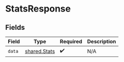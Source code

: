 # StatsResponse


## Fields

| Field                                        | Type                                         | Required                                     | Description                                  |
| -------------------------------------------- | -------------------------------------------- | -------------------------------------------- | -------------------------------------------- |
| `data`                                       | [shared.Stats](../../models/shared/stats.md) | :heavy_check_mark:                           | N/A                                          |